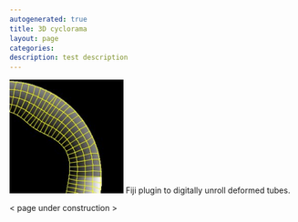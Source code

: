 ```yaml
---
autogenerated: true
title: 3D cyclorama
layout: page
categories: 
description: test description
---
```


<img src="/media/Avatar.png" title="fig:3D cyclorama" width="200" alt="3D cyclorama" /> Fiji plugin to digitally unroll deformed tubes.

&lt; page under construction &gt;
